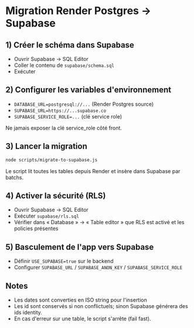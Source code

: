 # Migration Render Postgres -> Supabase

## 1) Créer le schéma dans Supabase
- Ouvrir Supabase → SQL Editor
- Coller le contenu de `supabase/schema.sql`
- Exécuter

## 2) Configurer les variables d'environnement
- `DATABASE_URL=postgresql://...` (Render Postgres source)
- `SUPABASE_URL=https://...supabase.co`
- `SUPABASE_SERVICE_ROLE=...` (clé service role)

Ne jamais exposer la clé service_role côté front.

## 3) Lancer la migration
```bash
node scripts/migrate-to-supabase.js
```

Le script lit toutes les tables depuis Render et insère dans Supabase par batchs.

## 4) Activer la sécurité (RLS)
- Ouvrir Supabase → SQL Editor
- Exécuter `supabase/rls.sql`
- Vérifier dans « Database » → « Table editor » que RLS est activé et les policies présentes

## 5) Basculement de l'app vers Supabase
- Définir `USE_SUPABASE=true` sur le backend
- Configurer `SUPABASE_URL` / `SUPABASE_ANON_KEY` / `SUPABASE_SERVICE_ROLE`

## Notes
- Les dates sont converties en ISO string pour l'insertion
- Les id sont conservés si non conflictuels; sinon Supabase générera des ids identity.
- En cas d'erreur sur une table, le script s'arrête (fail fast).
